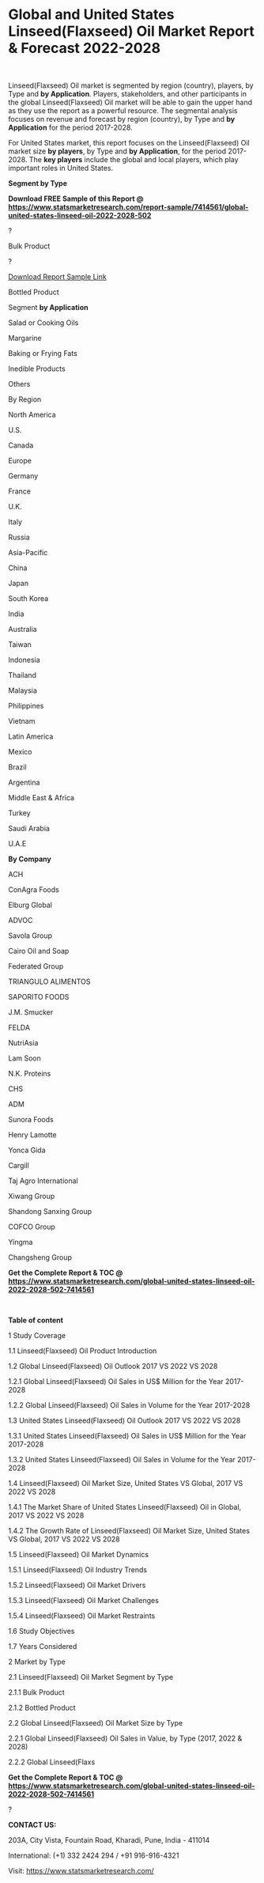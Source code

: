 <h1>Global and United States Linseed(Flaxseed) Oil Market Report & Forecast 2022-2028</h1><br/><p>Linseed(Flaxseed) Oil market is segmented by region (country), players, by Type and <strong>by Application</strong>. Players, stakeholders, and other participants in the global Linseed(Flaxseed) Oil market will be able to gain the upper hand as they use the report as a powerful resource. The segmental analysis focuses on revenue and forecast by region (country), by Type and <strong>by Application</strong> for the period 2017-2028.</p>
 
 
 
 <p>For United States market, this report focuses on the Linseed(Flaxseed) Oil market size <strong>by players</strong>, by Type and <strong>by Application</strong>, for the period 2017-2028. The <strong>key players</strong> include the global and local players, which play important roles in United States.</p>
 
 
 
 <p><strong>Segment by Type</strong></p>
 
 
 
 <div><b>Download FREE Sample of this Report @ <a href="https://www.statsmarketresearch.com/download-free-sample/7414561/global-united-states-linseed-oil-2022-2028-502">https://www.statsmarketresearch.com/report-sample/7414561/global-united-states-linseed-oil-2022-2028-502</a></b></div>
 
 
 
 <p>? </p>
 
 
 
 <p>Bulk Product</p>
 
 
 
 <p>? </p>
 
 
 
 <p><a href="https://www.statsmarketresearch.com/download-free-sample/7414561/global-united-states-linseed-oil-2022-2028-502">Download Report Sample Link</a></p>
 
 
 
 <p>Bottled Product</p>
 
 
 
 <p>Segment <strong>by Application</strong></p>
 
 
 
 <p>Salad or Cooking Oils</p>
 
 
 
 <p>Margarine</p>
 
 
 
 <p>Baking or Frying Fats</p>
 
 
 
 <p>Inedible Products</p>
 
 
 
 <p>Others</p>
 
 
 
 <p>By Region</p>
 
 
 
 <p>North America</p>
 
 
 
 <p>U.S.</p>
 
 
 
 <p>Canada</p>
 
 
 
 <p>Europe</p>
 
 
 
 <p>Germany</p>
 
 
 
 <p>France</p>
 
 
 
 <p>U.K.</p>
 
 
 
 <p>Italy</p>
 
 
 
 <p>Russia</p>
 
 
 
 <p>Asia-Pacific</p>
 
 
 
 <p>China</p>
 
 
 
 <p>Japan</p>
 
 
 
 <p>South Korea</p>
 
 
 
 <p>India</p>
 
 
 
 <p>Australia</p>
 
 
 
 <p>Taiwan</p>
 
 
 
 <p>Indonesia</p>
 
 
 
 <p>Thailand</p>
 
 
 
 <p>Malaysia</p>
 
 
 
 <p>Philippines</p>
 
 
 
 <p>Vietnam</p>
 
 
 
 <p>Latin America</p>
 
 
 
 <p>Mexico</p>
 
 
 
 <p>Brazil</p>
 
 
 
 <p>Argentina</p>
 
 
 
 <p>Middle East & Africa</p>
 
 
 
 <p>Turkey</p>
 
 
 
 <p>Saudi Arabia</p>
 
 
 
 <p>U.A.E</p>
 
 
 
 <p><strong>By Company</strong></p>
 
 
 
 <p>ACH</p>
 
 
 
 <p>ConAgra Foods</p>
 
 
 
 <p>Elburg Global</p>
 
 
 
 <p>ADVOC</p>
 
 
 
 <p>Savola Group</p>
 
 
 
 <p>Cairo Oil and Soap</p>
 
 
 
 <p>Federated Group</p>
 
 
 
 <p>TRIANGULO ALIMENTOS</p>
 
 
 
 <p>SAPORITO FOODS</p>
 
 
 
 <p>J.M. Smucker</p>
 
 
 
 <p>FELDA</p>
 
 
 
 <p>NutriAsia</p>
 
 
 
 <p>Lam Soon</p>
 
 
 
 <p>N.K. Proteins</p>
 
 
 
 <p>CHS</p>
 
 
 
 <p>ADM</p>
 
 
 
 <p>Sunora Foods</p>
 
 
 
 <p>Henry Lamotte</p>
 
 
 
 <p>Yonca Gida</p>
 
 
 
 <p>Cargill</p>
 
 
 
 <p>Taj Agro International</p>
 
 
 
 <p>Xiwang Group</p>
 
 
 
 <p>Shandong Sanxing Group</p>
 
 
 
 <p>COFCO Group</p>
 
 
 
 <p>Yingma</p>
 
 
 
 <p>Changsheng Group</p>
 
 
 
 <div><b>Get the Complete Report & TOC @ <a href="https://www.statsmarketresearch.com/global-united-states-linseed-oil-2022-2028-502-7414561">https://www.statsmarketresearch.com/global-united-states-linseed-oil-2022-2028-502-7414561</a></b></div>
 
 
 
 <p><br />
 
 <b>Table of content</b></p>
 
 
 
 <p>1 Study Coverage<br />
 
 1.1 Linseed(Flaxseed) Oil Product Introduction<br />
 
 1.2 Global Linseed(Flaxseed) Oil Outlook 2017 VS 2022 VS 2028<br />
 
 1.2.1 Global Linseed(Flaxseed) Oil Sales in US$ Million for the Year 2017-2028<br />
 
 1.2.2 Global Linseed(Flaxseed) Oil Sales in Volume for the Year 2017-2028<br />
 
 1.3 United States Linseed(Flaxseed) Oil Outlook 2017 VS 2022 VS 2028<br />
 
 1.3.1 United States Linseed(Flaxseed) Oil Sales in US$ Million for the Year 2017-2028<br />
 
 1.3.2 United States Linseed(Flaxseed) Oil Sales in Volume for the Year 2017-2028<br />
 
 1.4 Linseed(Flaxseed) Oil Market Size, United States VS Global, 2017 VS 2022 VS 2028<br />
 
 1.4.1 The Market Share of United States Linseed(Flaxseed) Oil in Global, 2017 VS 2022 VS 2028<br />
 
 1.4.2 The Growth Rate of Linseed(Flaxseed) Oil Market Size, United States VS Global, 2017 VS 2022 VS 2028<br />
 
 1.5 Linseed(Flaxseed) Oil Market Dynamics<br />
 
 1.5.1 Linseed(Flaxseed) Oil Industry Trends<br />
 
 1.5.2 Linseed(Flaxseed) Oil Market Drivers<br />
 
 1.5.3 Linseed(Flaxseed) Oil Market Challenges<br />
 
 1.5.4 Linseed(Flaxseed) Oil Market Restraints<br />
 
 1.6 Study Objectives<br />
 
 1.7 Years Considered<br />
 
 2 Market by Type<br />
 
 2.1 Linseed(Flaxseed) Oil Market Segment by Type<br />
 
 2.1.1 Bulk Product<br />
 
 2.1.2 Bottled Product<br />
 
 2.2 Global Linseed(Flaxseed) Oil Market Size by Type<br />
 
 2.2.1 Global Linseed(Flaxseed) Oil Sales in Value, by Type (2017, 2022 & 2028)<br />
 
 2.2.2 Global Linseed(Flaxs</p>
 
 
 
 <div><b>Get the Complete Report & TOC @ <a href="https://www.statsmarketresearch.com/global-united-states-linseed-oil-2022-2028-502-7414561">https://www.statsmarketresearch.com/global-united-states-linseed-oil-2022-2028-502-7414561</a></b></div>
 
 
 
 <p>? </p>
 
 
 
 <p><b>CONTACT US:</b><br />
 
 203A, City Vista, Fountain Road, Kharadi, Pune, India - 411014<br />
 
 International: (+1) 332 2424 294 / +91 916-916-4321<br />
 
 Visit: <a href="https://www.statsmarketresearch.com/">https://www.statsmarketresearch.com/</a></p>
